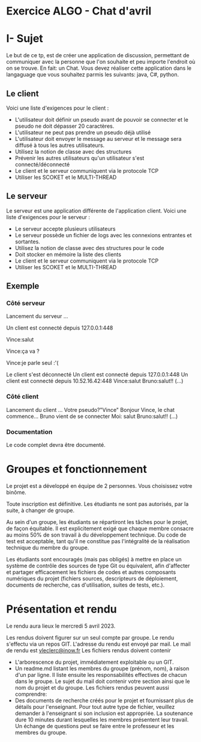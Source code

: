 # Exercice ALGO - Chat d'avril

# I- Sujet

Le but de ce tp, est de créer une application de discussion, permettant de communiquer avec la personne que l'on souhaite et peu importe l'endroit où on se trouve. En fait: un Chat.
Vous devez réaliser cette application dans le langaguage que vous souhaitez parmis les suivants: java, C#, python.

## Le client

Voici une liste d'exigences pour le client :
- L'utilisateur doit définir un pseudo avant de pouvoir se connecter et le pseudo ne doit dépasser 20 caractères.
- L'utilisateur ne peut pas prendre un pseudo déjà utilisé
- L'utilisateur doit envoyer le message au serveur et le message sera diffusé à tous les autres utilisateurs.
- Utilisez la notion de classe avec des structures
- Prévenir les autres utilisateurs qu'un utilisateur s'est connecté/déconnecté
- Le client et le serveur communiquent via le protocole TCP
- Utiliser les SCOKET et le MULTI-THREAD 

## Le serveur

Le serveur est une application différente de l'application client.
Voici une liste d'exigences pour le serveur :
- Le serveur accepte plusieurs utilisateurs
- Le serveur possède un fichier de logs avec les connexions entrantes et sortantes.
- Utilisez la notion de classe avec des structures pour le code
- Doit stocker en mémoire la liste des clients
- Le client et le serveur communiquent via le protocole TCP
- Utiliser les SCOKET et le MULTI-THREAD 

## Exemple
### Côté serveur
Lancement du serveur ...

Un client est connecté depuis 127.0.0.1:448

Vince:salut

Vince:ça va ?

Vince:je parle seul :'(
  
Le client s'est déconnecté
Un client est connecté depuis 127.0.0.1:448
Un client est connecté depuis 10.52.16.42:448
Vince:salut
Bruno:salut!!
(...)

### Côté client
Lancement du client ...
Votre pseudo?"Vince"
Bonjour Vince, le chat commence...
Bruno vient de se connecter
Moi: salut
Bruno:salut!!
(...)

### Documentation

Le code complet devra être documenté.

# Groupes et fonctionnement

Le projet est a développé en équipe de 2 personnes. Vous choisissez votre binôme.

Toute inscription est définitive.  Les étudiants ne sont pas autorisés, par la suite, à changer de groupe.

Au sein d'un groupe, les étudiants se répartiront les tâches pour le projet, de façon équitable.  Il est explicitement exigé que chaque membre consacre au moins 50% de son travail à du développement technique. Du code de test est acceptable, tant qu'il ne constitue pas l'intégralité de la réalisation technique du membre du groupe.

Les étudiants sont encouragés (mais pas obligés) à mettre en place un système de contrôle des sources de type Git ou équivalent, afin d'affecter et partager efficacement les fichiers de codes et autres composants numériques du projet (fichiers sources, descripteurs de déploiement, documents de recherche, cas d'utilisation, suites de tests, etc.).

# Présentation et rendu

Le rendu aura lieux le mercredi 5 avril 2023.

Les rendus doivent figurer sur un seul compte par groupe.
Le rendu s'effectu via un repos GIT. L'adresse du rendu est envoyé par mail.
Le mail de rendu est vleclerc@inow.fr
Les fichiers rendus doivent contenir
  - L'arborescence du projet, immédiatement exploitable ou un GIT.
  - Un readme.md listant les membres du groupe (prénom, nom), à raison d'un par ligne.  Il liste ensuite les responsabilités effectives de chacun dans le groupe.
Le sujet du mail doit contenir votre section ainsi que le nom du projet et du groupe.
Les fichiers rendus peuvent aussi comprendre: 
  - Des documents de recherche créés pour le projet et fournissant plus de détails pour l'enseignant.
Pour tout autre type de fichier, veuillez demander à l'enseignant si son inclusion est appropriée.
La soutenance dure 10 minutes durant lesquelles les membres présentent leur travail. Un échange de questions peut se faire entre le professeur et les membres du groupe.




